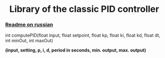 <h1 align="center">Library of the classic PID controller</h1>

### [Readme on russian](https://github.com/Shinsei75/PID/blob/main/README.ru)

int computePID(float input, float setpoint, float kp, float ki, float kd, float dt, int minOut, int maxOut)

**(input, setting, p, i, d, period in seconds, min. output, max. output)**
